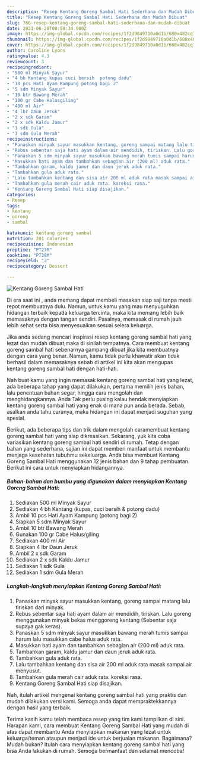 ```yaml
---
description: "Resep Kentang Goreng Sambal Hati Sederhana dan Mudah Dibuat"
title: "Resep Kentang Goreng Sambal Hati Sederhana dan Mudah Dibuat"
slug: 766-resep-kentang-goreng-sambal-hati-sederhana-dan-mudah-dibuat
date: 2021-06-28T00:50:34.900Z
image: https://img-global.cpcdn.com/recipes/1f2d9849710a0d1b/680x482cq70/kentang-goreng-sambal-hati-foto-resep-utama.jpg
thumbnail: https://img-global.cpcdn.com/recipes/1f2d9849710a0d1b/680x482cq70/kentang-goreng-sambal-hati-foto-resep-utama.jpg
cover: https://img-global.cpcdn.com/recipes/1f2d9849710a0d1b/680x482cq70/kentang-goreng-sambal-hati-foto-resep-utama.jpg
author: Caroline Lyons
ratingvalue: 4.3
reviewcount: 3
recipeingredient:
- "500 ml Minyak Sayur"
- "4 bh Kentang kupas cuci bersih  potong dadu"
- "10 pcs Hati Ayam Kampung potong bagi 2"
- "5 sdm Minyak Sayur"
- "10 btr Bawang Merah"
- "100 gr Cabe Halusgiling"
- "400 ml Air"
- "4 lbr Daun Jeruk"
- "2 x sdk Garam"
- "2 x sdk Kaldu Jamur"
- "1 sdk Gula"
- "1 sdm Gula Merah"
recipeinstructions:
- "Panaskan minyak sayur masukkan kentang, goreng sampai matang lalu tiriskan dari minyak."
- "Rebus sebentar saja hati ayam dalam air mendidih, tiriskan. Lalu goreng menggunakan minyak bekas menggoreng kentang (Sebentar saja supaya gak keras)."
- "Panaskan 5 sdm minyak sayur masukkan bawang merah tumis sampai harum lalu masukkan cabe halus aduk rata."
- "Masukkan hati ayam dan tambahkan sebagian air (200 ml) aduk rata."
- "Tambahkan garam, kaldu jamur dan daun jeruk aduk rata."
- "Tambahkan gula aduk rata."
- "Lalu tambahkan kentang dan sisa air 200 ml aduk rata masak sampai air menyusut."
- "Tambahkan gula merah cair aduk rata. koreksi rasa."
- "Kentang Goreng Sambal Hati siap disajikan."
categories:
- Resep
tags:
- kentang
- goreng
- sambal

katakunci: kentang goreng sambal 
nutrition: 201 calories
recipecuisine: Indonesian
preptime: "PT27M"
cooktime: "PT38M"
recipeyield: "3"
recipecategory: Dessert

---
```



![Kentang Goreng Sambal Hati](https://img-global.cpcdn.com/recipes/1f2d9849710a0d1b/680x482cq70/kentang-goreng-sambal-hati-foto-resep-utama.jpg)

Di era  saat ini , anda memang dapat membeli masakan siap saji tanpa mesti repot membuatnya dulu. Namun, untuk kamu yang mau menyuguhkan hidangan terbaik kepada keluarga tercinta, maka kita memang lebih baik memasaknya dengan tangan sendiri. Pasalnya, memasak di rumah jauh lebih sehat serta bisa menyesuaikan sesuai selera keluarga.

Jika anda sedang mencari inspirasi resep kentang goreng sambal hati yang lezat dan mudah dibuat,maka di sinilah tempatnya. Cara membuat kentang goreng sambal hati  sebenarnya gampang dibuat jika kita membuatnya dengan cara yang benar. Namun, kamu tidak perlu khawatir akan tidak berhasil dalam memasaknya 
sebab di artikel ini kita akan mengupas kentang goreng sambal hati dengan hati-hati.  



Nah buat kamu yang ingin memasak kentang goreng sambal hati yang lezat, ada beberapa tahap yang dapat dilakukan, pertama memilih jenis bahan, lalu penentuan bahan segar, hingga cara mengolah dan menghidangkannya. Anda Tak perlu pusing kalau hendak menyiapkan kentang goreng sambal hati yang enak di mana pun anda berada. Sebab, asalkan anda  tahu caranya, maka hidangan ini dapat menjadi suguhan yang spesial.

Berikut, ada beberapa tips dan trik dalam mengolah caramembuat kentang goreng sambal hati yang siap dikreasikan. Sekarang, yuk kita coba variasikan kentang goreng sambal hati sendiri di rumah. Tetap dengan bahan yang sederhana, sajian ini dapat memberi manfaat untuk membantu menjaga kesehatan tubuhmu sekeluarga. Anda bisa membuat Kentang Goreng Sambal Hati menggunakan 12 jenis bahan dan 9 tahap pembuatan. Berikut ini cara untuk menyiapkan hidangannya.

<!--inarticleads1-->

##### Bahan-bahan dan bumbu yang digunakan dalam menyiapkan Kentang Goreng Sambal Hati:

1. Sediakan 500 ml Minyak Sayur
1. Sediakan 4 bh Kentang (kupas, cuci bersih &amp; potong dadu)
1. Ambil 10 pcs Hati Ayam Kampung (potong bagi 2)
1. Siapkan 5 sdm Minyak Sayur
1. Ambil 10 btr Bawang Merah
1. Gunakan 100 gr Cabe Halus/giling
1. Sediakan 400 ml Air
1. Siapkan 4 lbr Daun Jeruk
1. Ambil 2 x sdk Garam
1. Sediakan 2 x sdk Kaldu Jamur
1. Sediakan 1 sdk Gula
1. Sediakan 1 sdm Gula Merah




<!--inarticleads2-->

##### Langkah-langkah menyiapkan Kentang Goreng Sambal Hati:

1. Panaskan minyak sayur masukkan kentang, goreng sampai matang lalu tiriskan dari minyak.
1. Rebus sebentar saja hati ayam dalam air mendidih, tiriskan. Lalu goreng menggunakan minyak bekas menggoreng kentang (Sebentar saja supaya gak keras).
1. Panaskan 5 sdm minyak sayur masukkan bawang merah tumis sampai harum lalu masukkan cabe halus aduk rata.
1. Masukkan hati ayam dan tambahkan sebagian air (200 ml) aduk rata.
1. Tambahkan garam, kaldu jamur dan daun jeruk aduk rata.
1. Tambahkan gula aduk rata.
1. Lalu tambahkan kentang dan sisa air 200 ml aduk rata masak sampai air menyusut.
1. Tambahkan gula merah cair aduk rata. koreksi rasa.
1. Kentang Goreng Sambal Hati siap disajikan.




Nah, itulah artikel mengenai  kentang goreng sambal hati  yang praktis dan mudah dilakukan versi kami. Semoga anda dapat mempraktekkannya dengan hasil yang terbaik. 

Terima kasih kamu telah membaca resep yang tim kami tampilkan di sini. Harapan kami, cara membuat  Kentang Goreng Sambal Hati yang mudah di atas dapat membantu Anda menyiapkan makanan yang lezat untuk keluarga/teman ataupun menjadi ide untuk berjualan makanan. Bagaimana? Mudah bukan? Itulah cara menyiapkan kentang goreng sambal hati yang bisa Anda lakukan di rumah. Semoga bermanfaat dan selamat mencoba!

